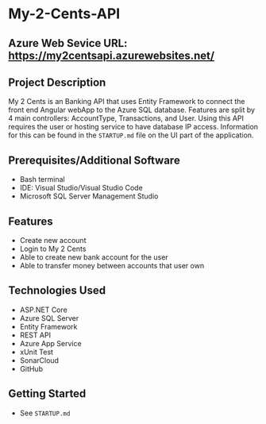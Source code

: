 # My-2-Cents-API

## Azure Web Sevice URL: https://my2centsapi.azurewebsites.net/

## Project Description
My 2 Cents is an Banking API that uses Entity Framework to connect the front end Angular webApp to the Azure SQL database. Features are split by 4 main controllers: AccountType, Transactions, and User. Using this API requires the user or hosting service to have database IP access. Information for this can be found in the `STARTUP.md` file on the UI part of the application.

## Prerequisites/Additional Software
- Bash terminal
- IDE: Visual Studio/Visual Studio Code
- Microsoft SQL Server Management Studio

## Features
- Create new account
- Login to My 2 Cents
- Able to create new bank account for the user
- Able to transfer money between accounts that user own

## Technologies Used
- ASP.NET Core
- Azure SQL Server
- Entity Framework
- REST API
- Azure App Service
- xUnit Test
- SonarCloud
- GitHub

## Getting Started
- See `STARTUP.md`

